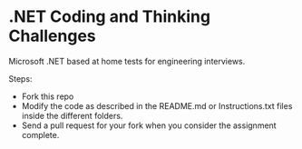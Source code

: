 # .NET Coding and Thinking Challenges

Microsoft .NET based at home tests for engineering interviews.

Steps:

- Fork this repo
- Modify the code as described in the README.md or Instructions.txt files inside the different folders.
- Send a pull request for your fork when you consider the assignment complete.


